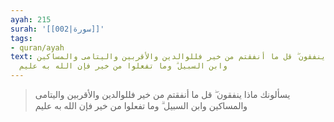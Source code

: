 ```yaml
---
ayah: 215
surah: '[[002|سورة]]'
tags:
- quran/ayah
text: يسألونك ماذا ينفقون ۖ قل ما أنفقتم من خير فللوالدين والأقربين واليتامى والمساكين
  وابن السبيل ۗ وما تفعلوا من خير فإن الله به عليم
---
```

> يسألونك ماذا ينفقون ۖ قل ما أنفقتم من خير فللوالدين والأقربين واليتامى والمساكين وابن السبيل ۗ وما تفعلوا من خير فإن الله به عليم
